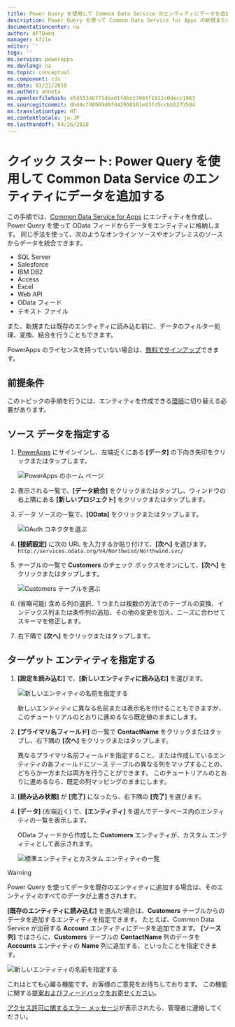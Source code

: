 ```yaml
---
title: Power Query を使用して Common Data Service のエンティティにデータを追加する手順のクイック スタート | Microsoft Docs
description: Power Query を使って Common Data Service for Apps の新規または既存のエンティティに別のデータ ソースからデータを追加する手順についてのクイック スタートです。
documentationcenter: na
author: AFTOwen
manager: kfile
editor: ''
tags: ''
ms.service: powerapps
ms.devlang: na
ms.topic: conceptual
ms.component: cds
ms.date: 03/21/2018
ms.author: anneta
ms.openlocfilehash: e54553467714bad1f4bc17963f1011c0decc1963
ms.sourcegitcommit: 8bd4c700969d0fd42950581e03fd5ccbb5273584
ms.translationtype: HT
ms.contentlocale: ja-JP
ms.lasthandoff: 04/26/2018
---
```

# <a name="quickstart-add-data-to-an-entity-in-the-common-data-service-by-using-power-query"></a>クイック スタート: Power Query を使用して Common Data Service のエンティティにデータを追加する
この手順では、[Common Data Service for Apps](data-platform-intro.md) にエンティティを作成し、Power Query を使って OData フィードからデータをエンティティに格納します。 同じ手法を使って、次のようなオンライン ソースやオンプレミスのソースからデータを統合できます。

* SQL Server
* Salesforce
* IBM DB2
* Access
* Excel
* Web API
* OData フィード
* テキスト ファイル

また、新規または既存のエンティティに読み込む前に、データのフィルター処理、変換、結合を行うこともできます。

PowerApps のライセンスを持っていない場合は、[無料でサインアップ](../signup-for-powerapps.md)できます。

## <a name="prerequisites"></a>前提条件
このトピックの手順を行うには、エンティティを作成できる[環境](../canvas-apps/working-with-environments.md)に切り替える必要があります。

## <a name="specify-the-source-data"></a>ソース データを指定する

1. [PowerApps](https://web.powerapps.com) にサインインし、左端近くにある **[データ]** の下向き矢印をクリックまたはタップします。

    ![PowerApps のホーム ページ](./media/data-platform-cds-newentity-pq/sign-in.png)

1. 表示される一覧で、**[データ統合]** をクリックまたはタップし、ウィンドウの右上隅にある **[新しいプロジェクト]** をクリックまたはタップします。

1. データ ソースの一覧で、**[OData]** をクリックまたはタップします。

    ![OAuth コネクタを選ぶ](./media/data-platform-cds-newentity-pq/choose-odata.png)

1. **[接続設定]** に次の URL を入力するか貼り付けて、**[次へ]** を選びます。<br>
`http://services.odata.org/V4/Northwind/Northwind.svc/`

1. テーブルの一覧で **Customers** のチェック ボックスをオンにして、**[次へ]** をクリックまたはタップします。

    ![Customers テーブルを選ぶ](./media/data-platform-cds-newentity-pq/select-table.png)

1. (省略可能) 含める列の選択、1 つまたは複数の方法でのテーブルの変換、インデックス列または条件列の追加、その他の変更を加え、ニーズに合わせてスキーマを修正します。

1. 右下隅で **[次へ]** をクリックまたはタップします。

## <a name="specify-the-target-entity"></a>ターゲット エンティティを指定する
1. **[設定を読み込む]** で、**[新しいエンティティに読み込む]** を選びます。

    ![新しいエンティティの名前を指定する](./media/data-platform-cds-newentity-pq/new-entity-name.png)

    新しいエンティティに異なる名前または表示名を付けることもできますが、このチュートリアルのとおりに進めるなら既定値のままにします。

1. **[プライマリ名フィールド]** の一覧で **ContactName** をクリックまたはタップし、右下隅の **[次へ]** をクリックまたはタップします。

    異なるプライマリ名前フィールドを指定すること、または作成しているエンティティの各フィールドにソース テーブルの異なる列をマップすることの、どちらか一方または両方を行うことができます。 このチュートリアルのとおりに進めるなら、既定の列マッピングのままにします。

1. **[読み込み状態]** が **[完了]** になったら、右下隅の **[完了]** を選びます。

1. **[データ]** (左端近く) で、**[エンティティ]** を選んでデータベース内のエンティティの一覧を表示します。

    OData フィードから作成した **Customers** エンティティが、カスタム エンティティとして表示されます。

    ![標準エンティティとカスタム エンティティの一覧](./media/data-platform-cds-newentity-pq/entity-list.png)

> [!WARNING]
> Power Query を使ってデータを既存のエンティティに追加する場合は、そのエンティティのすべてのデータが上書きされます。

**[既存のエンティティに読み込む]** を選んだ場合は、**Customers** テーブルからのデータを追加するエンティティを指定できます。 たとえば、Common Data Service が出荷する **Account** エンティティにデータを追加できます。 **[ソース列]** ではさらに、**Customers** テーブルの **ContactName** 列のデータを **Accounts** エンティティの **Name** 列に追加する、といったことを指定できます。

![新しいエンティティの名前を指定する](./media/data-platform-cds-newentity-pq/existing-entity.png)

これはとても心躍る機能です。お客様のご意見をお待ちしております。 この機能に関する[提案およびフィードバックをお寄せください](https://powerusers.microsoft.com/t5/PowerApps-Community/ct-p/PowerApps1)。

[アクセス許可に関するエラー メッセージ](data-platform-cds-newentity-troubleshooting-mashup.md)が表示されたら、管理者に連絡してください。